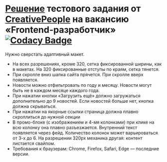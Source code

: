 # [Решение](http://metro-creativepeopleproject.surge.sh/) тестового задания от [CreativePeople](https://hr.cpeople.ru/) на вакансию «Frontend-разработчик»[![Codacy Badge](https://app.codacy.com/project/badge/Grade/e7f28daa5faa4f119c029d434777eb95)](https://www.codacy.com/gh/michaellux/creativepeople-test-project/dashboard?utm_source=github.com&amp;utm_medium=referral&amp;utm_content=michaellux/creativepeople-test-project&amp;utm_campaign=Badge_Grade)

Нужно сверстать адаптивный макет. 

- На всех разрешениях, кроме 320, сетка фиксированной ширины, как в макетах. На 320 фиксированные отступы по краям, сетка тянется.
- При скролле вниз шапка сайта прячется. При скролле вверх появляется.
- Новости можно отфильтровать по году и месяцу. Новости могут быть не в каждом месяце каждого года.
- При нажатии кнопки «Загрузить ещё» должно загружаться дополнительно до 9 новостей. Если новостей больше нет, кнопка должна скрываться.
- При нажатии на якорные ссылки страница должна плавно скроллиться до нужной секции
- В промо-блоке (с изображением и 4-мя колонками) при клике на всю колонку она плавно разъезжается. Внутренний текст появляется через фейд. Количество колонок может варьироваться от 3-х до 6. На разрешении 320px механика другая: контент листается свайпом.
- Требования к браузерам: Chrome, Firefox, Safari, Edge — последние версии.
